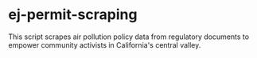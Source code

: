 # ej-permit-scraping
This script scrapes air pollution policy data from regulatory documents to empower community activists in California's central valley.
